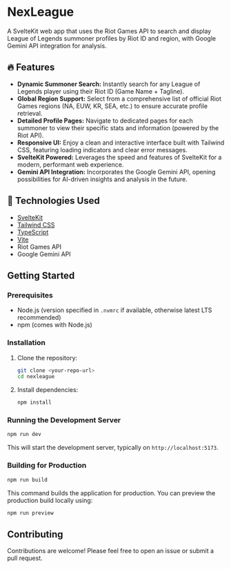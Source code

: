# NexLeague

A SvelteKit web app that uses the Riot Games API to search and display League of Legends summoner profiles by Riot ID and region, with Google Gemini API integration for analysis.

## 🔥 Features

*   **Dynamic Summoner Search:** Instantly search for any League of Legends player using their Riot ID (Game Name + Tagline).
*   **Global Region Support:** Select from a comprehensive list of official Riot Games regions (NA, EUW, KR, SEA, etc.) to ensure accurate profile retrieval.
*   **Detailed Profile Pages:** Navigate to dedicated pages for each summoner to view their specific stats and information (powered by the Riot API).
*   **Responsive UI:** Enjoy a clean and interactive interface built with Tailwind CSS, featuring loading indicators and clear error messages.
*   **SvelteKit Powered:** Leverages the speed and features of SvelteKit for a modern, performant web experience.
*   **Gemini API Integration:** Incorporates the Google Gemini API, opening possibilities for AI-driven insights and analysis in the future.

## 🚀 Technologies Used

*   [SvelteKit](https://kit.svelte.dev/)
*   [Tailwind CSS](https://tailwindcss.com/)
*   [TypeScript](https://www.typescriptlang.org/)
*   [Vite](https://vitejs.dev/)
*   Riot Games API
*   Google Gemini API

## Getting Started

### Prerequisites

*   Node.js (version specified in `.nvmrc` if available, otherwise latest LTS recommended)
*   npm (comes with Node.js)

### Installation

1.  Clone the repository:
    ```bash
    git clone <your-repo-url>
    cd nexleague 
    ```
2.  Install dependencies:
    ```bash
    npm install
    ```

### Running the Development Server

```bash
npm run dev
```

This will start the development server, typically on `http://localhost:5173`.

### Building for Production

```bash
npm run build
```

This command builds the application for production. You can preview the production build locally using:

```bash
npm run preview
```

## Contributing

Contributions are welcome! Please feel free to open an issue or submit a pull request.
